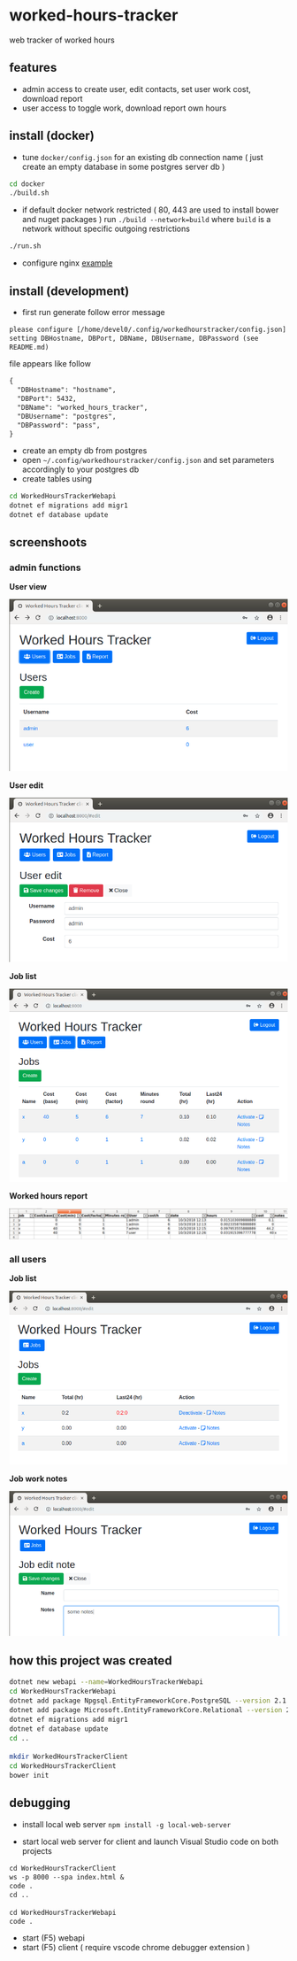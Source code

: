 # worked-hours-tracker

web tracker of worked hours

## features

- admin access to create user, edit contacts, set user work cost, download report
- user access to toggle work, download report own hours

## install (docker)

- tune `docker/config.json` for an existing db connection name ( just create an empty database in some postgres server db )

```sh
cd docker
./build.sh
```

- if default docker network restricted ( 80, 443 are used to install bower and nuget packages ) run `./build --network=build` where `build` is a network without specific outgoing restrictions

```sh
./run.sh
```

- configure nginx [example](https://github.com/devel0/knowledge/blob/master/webdevel/nginx-webapi-conf.md)

## install (development)

- first run generate follow error message

```
please configure [/home/devel0/.config/workedhourstracker/config.json] setting DBHostname, DBPort, DBName, DBUsername, DBPassword (see README.md)
```

file appears like follow

```
{
  "DBHostname": "hostname",
  "DBPort": 5432,
  "DBName": "worked_hours_tracker",
  "DBUsername": "postgres",
  "DBPassword": "pass",  
}
```

- create an empty db from postgres
- open `~/.config/workedhourstracker/config.json` and set parameters accordingly to your postgres db
- create tables using

```sh
cd WorkedHoursTrackerWebapi
dotnet ef migrations add migr1
dotnet ef database update
```

## screenshoots

### admin functions

**User view**

![img](doc/Selection_095.png)

**User edit**

![img](doc/Selection_096.png)

**Job list**

![img](doc/Selection_097.png)

**Worked hours report**

![img](doc/Selection_099.png)

### all users

**Job list**

![img](doc/Selection_100.png)

**Job work notes**

![img](doc/Selection_101.png)

## how this project was created

```sh
dotnet new webapi --name=WorkedHoursTrackerWebapi
cd WorkedHoursTrackerWebapi
dotnet add package Npgsql.EntityFrameworkCore.PostgreSQL --version 2.1.2
dotnet add package Microsoft.EntityFrameworkCore.Relational --version 2.1.3
dotnet ef migrations add migr1
dotnet ef database update
cd ..

mkdir WorkedHoursTrackerClient
cd WorkedHoursTrackerClient
bower init
```

## debugging

- install local web server `npm install -g local-web-server`

- start local web server for client and launch Visual Studio code on both projects

```
cd WorkedHoursTrackerClient
ws -p 8000 --spa index.html &
code .
cd ..

cd WorkedHoursTrackerWebapi
code .
```

- start (F5) webapi
- start (F5) client ( require vscode chrome debugger extension )
